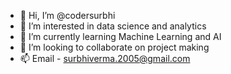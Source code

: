 - 👋 Hi, I’m @codersurbhi
- 👀 I’m interested in data science and analytics
- 🌱 I’m currently learning Machine Learning and AI
- 💞️ I’m looking to collaborate on project making
- 📫 Email - surbhiverma.2005@gmail.com

<!---
codersurbhi/codersurbhi is a ✨ special ✨ repository because its `README.md` (this file) appears on your GitHub profile.
You can click the Preview link to take a look at your changes.
--->
